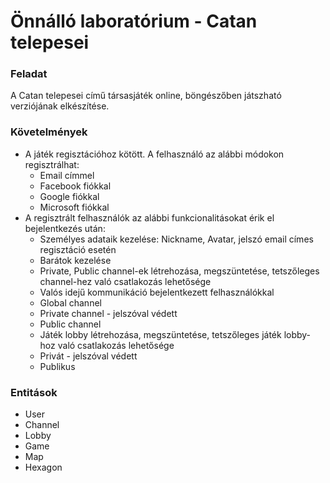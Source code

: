 # Önnálló laboratórium - Catan telepesei

### Feladat
A Catan telepesei című társasjáték online, böngészőben játszható verziójának elkészítése.

### Követelmények
* A játék regisztációhoz kötött. A felhasználó az alábbi módokon regisztrálhat:
  * Email címmel
  * Facebook fiókkal
  * Google fiókkal
  * Microsoft fiókkal
* A regisztrált felhasználók az alábbi funkcionalitásokat érik el bejelentkezés után:
  * Személyes adataik kezelése: Nickname, Avatar, jelszó email címes regisztáció esetén
  * Barátok kezelése
  * Private, Public channel-ek létrehozása, megszüntetése, tetszőleges channel-hez való csatlakozás lehetősége
  * Valós idejű kommunikáció bejelentkezett felhasználókkal
   * Global channel
   * Private channel - jelszóval védett
   * Public channel
  * Játék lobby létrehozása, megszüntetése, tetszőleges játék lobby-hoz való csatlakozás lehetősége
   * Privát - jelszóval védett
   * Publikus

### Entitások
* User
* Channel
* Lobby
* Game
* Map
* Hexagon
